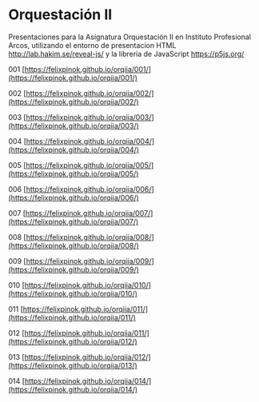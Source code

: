 # Orquestación II
Presentaciones para la Asignatura Orquestación II en Instituto Profesional Arcos, utilizando el entorno de presentacion HTML http://lab.hakim.se/reveal-js/ y la libreria de JavaScript https://p5js.org/


001 [https://felixpinok.github.io/orqiia/001/](https://felixpinok.github.io/orqiia/001/)

002 [https://felixpinok.github.io/orqiia/002/](https://felixpinok.github.io/orqiia/002/)

003 [https://felixpinok.github.io/orqiia/003/](https://felixpinok.github.io/orqiia/003/)

004 [https://felixpinok.github.io/orqiia/004/](https://felixpinok.github.io/orqiia/004/)

005 [https://felixpinok.github.io/orqiia/005/](https://felixpinok.github.io/orqiia/005/)

006 [https://felixpinok.github.io/orqiia/006/](https://felixpinok.github.io/orqiia/006/)

007 [https://felixpinok.github.io/orqiia/007/](https://felixpinok.github.io/orqiia/007/)

008 [https://felixpinok.github.io/orqiia/008/](https://felixpinok.github.io/orqiia/008/)

009 [https://felixpinok.github.io/orqiia/009/](https://felixpinok.github.io/orqiia/009/)

010 [https://felixpinok.github.io/orqiia/010/](https://felixpinok.github.io/orqiia/010/)

011 [https://felixpinok.github.io/orqiia/011/](https://felixpinok.github.io/orqiia/011/)

012 [https://felixpinok.github.io/orqiia/011/](https://felixpinok.github.io/orqiia/012/)

013 [https://felixpinok.github.io/orqiia/012/](https://felixpinok.github.io/orqiia/013/)

014 [https://felixpinok.github.io/orqiia/014/](https://felixpinok.github.io/orqiia/014/)
